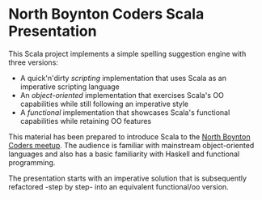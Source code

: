 # North Boynton Coders Scala Presentation #

This Scala project implements a simple spelling suggestion engine with three versions:

- A quick'n'dirty _scripting_ implementation that uses Scala as an imperative scripting language
- An _object-oriented_ implementation that exercises Scala's OO capabilities while still following
  an imperative style
- A _functional_ implementation that showcases Scala's functional capabilities while retaining OO
  features

This material has been prepared to introduce Scala to the [North Boynton Coders meetup](http://www.meetup.com/nobocoders/).
The audience is familiar with mainstream object-oriented languages and also has a basic familiarity with Haskell and
functional programming.

The presentation starts with an imperative solution that is subsequently refactored -step by step- into an equivalent
functional/oo version.
